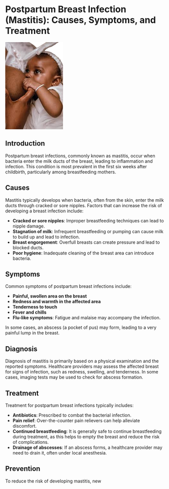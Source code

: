 # Postpartum Breast Infection (Mastitis): Causes, Symptoms, and Treatment

![Postpartum Breast Infection](../images/breast%20feeding.png)  <!-- Replace with the actual URL of your image -->

## Introduction

Postpartum breast infections, commonly known as mastitis, occur when bacteria enter the milk ducts of the breast, leading to inflammation and infection. This condition is most prevalent in the first six weeks after childbirth, particularly among breastfeeding mothers.

## Causes

Mastitis typically develops when bacteria, often from the skin, enter the milk ducts through cracked or sore nipples. Factors that can increase the risk of developing a breast infection include:

- **Cracked or sore nipples**: Improper breastfeeding techniques can lead to nipple damage.
- **Stagnation of milk**: Infrequent breastfeeding or pumping can cause milk to build up and lead to infection.
- **Breast engorgement**: Overfull breasts can create pressure and lead to blocked ducts.
- **Poor hygiene**: Inadequate cleaning of the breast area can introduce bacteria.

## Symptoms

Common symptoms of postpartum breast infections include:

- **Painful, swollen area on the breast**
- **Redness and warmth in the affected area**
- **Tenderness to touch**
- **Fever and chills**
- **Flu-like symptoms**: Fatigue and malaise may accompany the infection.

In some cases, an abscess (a pocket of pus) may form, leading to a very painful lump in the breast.

## Diagnosis

Diagnosis of mastitis is primarily based on a physical examination and the reported symptoms. Healthcare providers may assess the affected breast for signs of infection, such as redness, swelling, and tenderness. In some cases, imaging tests may be used to check for abscess formation.

## Treatment

Treatment for postpartum breast infections typically includes:

- **Antibiotics**: Prescribed to combat the bacterial infection.
- **Pain relief**: Over-the-counter pain relievers can help alleviate discomfort.
- **Continued breastfeeding**: It is generally safe to continue breastfeeding during treatment, as this helps to empty the breast and reduce the risk of complications.
- **Drainage of abscesses**: If an abscess forms, a healthcare provider may need to drain it, often under local anesthesia.

## Prevention

To reduce the risk of developing mastitis, new